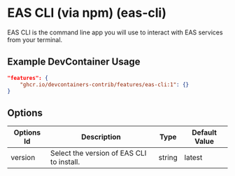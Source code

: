 
# EAS CLI (via npm) (eas-cli)

EAS CLI is the command line app you will use to interact with EAS services from your terminal.

## Example DevContainer Usage

```json
"features": {
    "ghcr.io/devcontainers-contrib/features/eas-cli:1": {}
}
```

## Options

| Options Id | Description | Type | Default Value |
|-----|-----|-----|-----|
| version | Select the version of EAS CLI to install. | string | latest |


